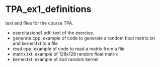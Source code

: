 # TPA_ex1_definitions

text and files for the course TPA.

- esercitazione1.pdf: text of the exercise.
- generate.cpp: example of code to generate a random float matrix.txt and kernel.txt to a file
- read.cpp: example of code to read a matrix from a file
- matrix.txt: example of 128x128 random float matrix
- kernel.txt: example of 4x4 random kernel
